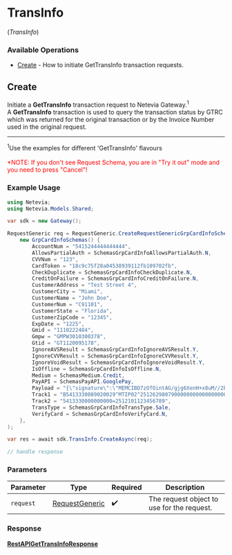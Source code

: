 # TransInfo
(*TransInfo*)

### Available Operations

* [Create](#create) - How to initiate GetTransInfo transaction requests.

## Create

Initiate a <b>GetTransInfo</b> transaction request to Netevia Gateway.<sup>1</sup><br>
A <b>GetTransInfo</b> transaction is used to query the transaction status by GTRC which was returned for the original transaction or by the Invoice Number used in the original request. 
<hr>
<sup>1</sup>Use the examples for different 'GetTransInfo' flavours
<br><br><span style="color:red">*NOTE: If you don't see Request Schema, you are in "Try it out" mode and you need to press "Cancel"!</span>


### Example Usage

```csharp
using Netevia;
using Netevia.Models.Shared;

var sdk = new Gateway();

RequestGeneric req = RequestGeneric.CreateRequestGenericGrpCardInfoSchemas(
    new GrpCardInfoSchemas() {
        AccountNum = "5415244444444444",
        AllowsPartialAuth = SchemasGrpCardInfoAllowsPartialAuth.N,
        CVVNum = "123",
        CardToken = "18c9c75f28a04538939112fb109702fb",
        CheckDuplicate = SchemasGrpCardInfoCheckDuplicate.N,
        CreditOnFailure = SchemasGrpCardInfoCreditOnFailure.N,
        CustomerAddress = "Test Street 4",
        CustomerCity = "Miami",
        CustomerName = "John Doe",
        CustomerNum = "C91101",
        CustomerState = "Florida",
        CustomerZipCode = "12345",
        ExpDate = "1225",
        Gmid = "1110222484",
        Gmpw = "GMPW3010300378",
        Gtid = "GT1120095178",
        IgnoreAVSResult = SchemasGrpCardInfoIgnoreAVSResult.Y,
        IgnoreCVVResult = SchemasGrpCardInfoIgnoreCVVResult.Y,
        IgnoreVoidResult = SchemasGrpCardInfoIgnoreVoidResult.Y,
        IsOffline = SchemasGrpCardInfoIsOffline.N,
        Medium = SchemasMedium.Credit,
        PayAPI = SchemasPayAPI.GooglePay,
        Payload = "{\"signature\":\"MEMCIBD7zOfOintAG/gjg6XenH+x8uM//2b3L/i+GKlhOMtxAh89lRkECojoDHc/Ohis4hvivc2EtCNf/k69MWMCemBN\",\"intermediateSigningKey\":{\"signedKey\":\"{\\"keyValue\\":\\"MFkwEwYHKoZIzj0CAQYIKoZIzj0DAQcDQgAEq1r61W296dtgCNIJYS9KTl5bp8lMPjz7SDEjE5Zk27iiuane/oEZbOQYlF8YurHvitrLyFN9ROU8p+9Rts7feg\\u003d\\u003d\\",\\"keyExpiration\\":\\"1603261713365\\"}\",\"signatures\":[\"MEUCIQDnvLuziBPYWDmMuUR493lDMYoZYccEPi7sCYHC+EILkgIgacX5hiHoxxD7HRfm9xG9lYNHAoV5i2OaFpggArB0uwQ\u003d\"]},\"protocolVersion\":\"ECv2\",\"signedMessage\":\"{\\"encryptedMessage\\":\\"+Oc0tH5ZWHTyrUlxBOimgM1zyIeOEKJAf300KNBlTUUUU1RzswJMhXa6Ehc9haOTnfYdqcQRx+1f7ztnqbHujPfITzRCjTA8DPMHfYe/Z/MhPPZr9MIHubFjizenRU/tBjm6f/WuAjMj+CoDxDUwR7cD+ZMwAvYzyY5A3hBG/iJrJfqvYcF2g9GNZFwYI4MsgrYh8SM4tViEVr//B4AxSGNiCp8Utgyy7qilRWcViEzl/t2cqXxK9p4lG7xkN+nC4qOcNTwtQASmX3WqUA2nt3yb7J9t84iAKYIFvWxdiHLonxs89bfanpgLW9ZG4Dt2YycGZo3+wVbCFDzQ8MlzM+ibTXifaTYyWWIEEZFrm3nkVQxsu337VGUdtA60uM8GxawG7zARWeoE+6wC+E2G6kUyXYybm5IBDXQMYWprjhWLyAB1D+bjXzldcG8rUvbk2zHzzg4BEf36kzHwqmCWiuxKKtzGTZce5XQqF1Jd8p9c/Gc\\u003d\\",\\"ephemeralPublicKey\\":\\"BGJ+y+S+rQ+6IywwstXdh2nzHwP3LKcvI58XAN3LW3PoSNlWuNluRJ6cJ3dn7XP6dl+m2y8SuzXFxelPspg8moY\\u003d\\",\\"tag\\":\\"v8r09doA5qKuA8SeLuQVgKCsJxdorUgoj/Rmh0/5MLk\\u003d\\"}\"}",
        Track1 = "B5413330089020029^MTIP02^2512629807900000000000000000",
        Track2 = "5413330000000000=2512101123456789",
        TransType = SchemasGrpCardInfoTransType.Sale,
        VerifyCard = SchemasGrpCardInfoVerifyCard.N,
    },
);

var res = await sdk.TransInfo.CreateAsync(req);

// handle response
```

### Parameters

| Parameter                                               | Type                                                    | Required                                                | Description                                             |
| ------------------------------------------------------- | ------------------------------------------------------- | ------------------------------------------------------- | ------------------------------------------------------- |
| `request`                                               | [RequestGeneric](../../Models/Shared/RequestGeneric.md) | :heavy_check_mark:                                      | The request object to use for the request.              |


### Response

**[RestAPIGetTransInfoResponse](../../Models/Operations/RestAPIGetTransInfoResponse.md)**

